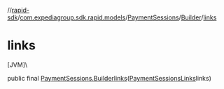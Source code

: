 //[rapid-sdk](../../../../index.md)/[com.expediagroup.sdk.rapid.models](../../index.md)/[PaymentSessions](../index.md)/[Builder](index.md)/[links](links.md)

# links

[JVM]\

public final [PaymentSessions.Builder](index.md)[links](links.md)([PaymentSessionsLinks](../../-payment-sessions-links/index.md)links)
